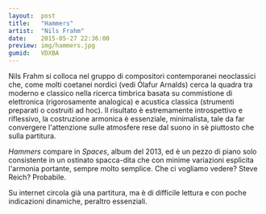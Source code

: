 ```yaml
---
layout:  post
title:   "Hammers"
artist:  "Nils Frahm"
date:    2015-05-27 22:36:00
preview: img/hammers.jpg
gumid:   VDXBA
---
```


Nils Frahm si colloca nel gruppo di compositori contemporanei neoclassici che,
come molti coetanei nordici (vedi Ólafur Arnalds) cerca la quadra tra moderno e
classico nella ricerca timbrica basata su commistione di elettronica
(rigorosamente analogica) e acustica classica (strumenti preparati o costruiti
ad hoc). Il risultato è estremamente introspettivo e riflessivo, la costruzione
armonica è essenziale, minimalista, tale da far convergere l'attenzione sulle
atmosfere rese dal suono in sè piuttosto che sulla partitura.

*Hammers* compare in *Spaces*, album del 2013, ed è un pezzo di piano solo
consistente in un ostinato spacca-dita che con minime variazioni esplicita
l'armonia portante, sempre molto semplice. Che ci vogliamo vedere? Steve Reich?
Probabile.

Su internet circola già una partitura, ma è di difficile lettura e con poche
indicazioni dinamiche, peraltro essenziali.
